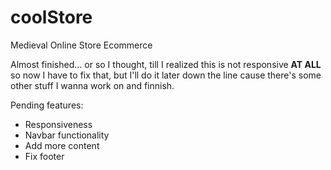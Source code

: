 # coolStore
 Medieval Online Store Ecommerce

 Almost finished... or so I thought, till I realized this is not responsive <strong>AT ALL</strong> so now
 I have to fix that, but I'll do it later down the line cause there's some other stuff I wanna work on and 
 finnish. 

 Pending features: 
 + Responsiveness 
 + Navbar functionality
 + Add more content
 + Fix footer
